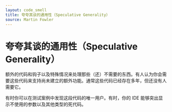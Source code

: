 ```yaml
---
layout: code_smell
title: 夸夸其谈的通用性（Speculative Generality）
source: Martin Fowler
---
```


# 夸夸其谈的通用性（Speculative Generality）
额外的代码和钩子以及特殊情况来处理那些（还）不需要的东西。有人认为你会需要这些代码来支持尚未建立的额外功能。通常这些代码已经存在多年，但还没有人需要它。

有时你可以在测试案例中发现这段代码的唯一用户。有时，你的 IDE 能够突出显示不使用的参数以及其他类型的死代码。
